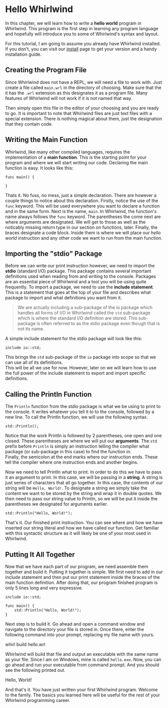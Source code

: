 # Hello Whirlwind

In this chapter, we will learn how to write a **hello world** program in Whirlwind.
This program is the first step in learning any program language and hopefully will
introduce you to some of Whirlwind's syntax and layout.

For this tutorial, I am going to assume you already have Whirlwind installed.  If you
don't, you can visit our [install](/install) page to get your version and a handy installation guide.

## Creating the Program File

Since Whirlwind does not have a REPL, we will need a file to work with.  Just create a file called
`main.wrl` in the directory of choosing.  Make sure that the it has the `.wrl` extension as this
designates it as a program file.  Many features of Whirlwind will not work if it is not named that way.

Then simply open this file in the editor of your choosing and you are ready to go.  It is important to
note that Whirlwind files are just text files with a special extension.  There is nothing magical about
them, just the designation that they contain code.

## Writing the Main Function

Whirlwind, like many other compiled languages, requires the implementation of a **main function**.  This
is the starting point for your program and where we will start writing our code.  Declaring the main
function is easy.  It looks like this:

    func main() {

    }

Thats it.  No fuss, no mess, just a simple declaration.  There are however a couple things to notice about
this declaration.  Firstly, notice the use of the `func` keyword.  This will be used everywhere you want to
declare a function and in the same form.  Next is the name, `main`.  In Whirlwind, the function's name always
follows the `func` keyword.  The parentheses the come next are where arguments are designated.  We will get to
those as well as the noticably missing return type in our section on functions, later.  Finally, the braces
designate a code block.  Inside them is where we will place our *hello world* instruction and any other code
we want to run from the main function.

## Importing the "stdio" Package

Before we can write our print instruction however, we need to import the **stdio** (standard I/O) package.  This package contains
several important definitions used when reading from and writing to the console.  Packages are an essential
piece of Whirlwind and a tool you will be using quite frequently.  To import a package, we need to use the
**include statement**.  This is a statement that goes at the top of your file and describes what package to import
and what definitions you want from it.

> We are actually including a sub-package of the io package which handles all forms of I/O in Whirlwind
> called the `std` sub-package which is where the standard I/O definition are stored.
> This sub-package is often referred to as the stdio package even though that is not its name.

A simple include statement for the stdio package will look like this:

    include io::std;

This brings the `std` sub-package of the `io` package into scope so that we can use all of its definitions.  
This will be all we use for now.  However, later on we will learn how to use the full power of the include statement to export
and import specific definitions.

## Calling the Println Function

The `Println` function from the stdio package is what we be using to print to the console.  It writes whatever you tell it
to to the console, followed by a new line.  To call the Println function, we will use the following syntax.

    std::Println();

Notice that the work Println is followed by 2 parentheses, one open and one closed.  These parentheses are where we will put our
**arguments**. The `std` prefix before `Println` is simply an instruction telling the compiler what package (or sub-package in this case) to find the function in.  
Finally, the semicolon at the end marks where our instruction ends.  These tell the compiler where one instruction ends and another begins.

Now we need to tell Println what to print.  In order to do this we have to pass it an argument to print.  In this case, we will be
passing in a **string**.  A string is just series of characters that all go together.  In this case, the contents of our string will be
`Hello, World!`. To designate a string we simply take the content we want to be stored by the string and wrap it in double quotes.  We then
need to pass our string value to Println, so we will be put it inside the parentheses we designated for arguments earlier.

    std::Println("Hello, World!");

That's it.  Our finished print instruction.  You can see where and how we have inserted our string literal and how we have called our function.
Get familiar with this syntactic structure as it will likely be one of your most used in Whirlwind.

## Putting It All Together

Now that we have each part of our program, we need assemble them together and build it. Putting it together is simple.  We first need to add
in our include statement and then put our print statement inside the braces of the main function definition.  After doing that, our program finished program
is only 5 lines long and very expressive.

    include io::std;

    func main() {
        std::Println("Hello, World!");
    }

Next step is to build it.  Go ahead and open a command window and navigate to the directory your file is stored in.  Once there, enter
the following command into your prompt, replacing my file name with yours.

<div class="command-window">
    whirl build hello.wrl
</div>

Whirlwind will build that file and output an executable with the same name as your file.  Since I am on Windows, mine is called `hello.exe`.
Now, you can go ahead and run your executable from command prompt.  And you should see the following printed out.

<div class="command-window">
    Hello, World!
</div>

And that's it. You have just written your first Whirlwind program.  Welcome to the family.  The basics you learned here will be useful for the
rest of your Whirlwind programming career.
